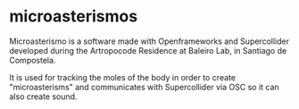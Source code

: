 microasterismos
===============

Microasterismo is a software made with Openframeworks and Supercollider developed during the Artropocode Residence at Baleiro Lab, in Santiago de Compostela.

It is used for tracking the moles of the body in order to create "microasterisms" and communicates with Supercollider via OSC so it can also create sound.
